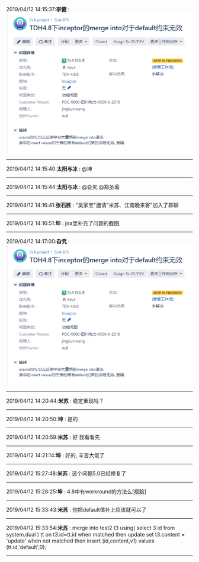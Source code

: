 2019/04/12 14:15:37:**李健** : ![图片如下](ATTACHMENT/1555049730.5487103.png)
*******************************************************************************
2019/04/12 14:15:40:**太阳与冰** : @坤 
*************************************************************************************
2019/04/12 14:15:44:**太阳与冰** : @旮旯 @郑圣瑜 
*************************************************************************************
2019/04/12 14:16:41:**张石胜** : "吴家宝"邀请"米苏、江南晚来客"加入了群聊
*************************************************************************************
2019/04/12 14:16:51:**坤** : jira里补充了问题的截图.
*************************************************************************************
2019/04/12 14:17:00:**旮旯** : ![图片如下](ATTACHMENT/1555049809.650673.png)
*******************************************************************************
2019/04/12 14:20:44:**米苏** : 稳定重现吗？

*************************************************************************************
2019/04/12 14:20:50:**坤** : 是的
*************************************************************************************
2019/04/12 14:20:59:**米苏** : 好 我看看先

*************************************************************************************
2019/04/12 14:21:14:**坤** : 好的, 辛苦大佬了
*************************************************************************************
2019/04/12 15:27:48:**米苏** : 这个问题5.0已经修复了

*************************************************************************************
2019/04/12 15:28:25:**坤** : 4.8中有workround的方法么[捂脸]
*************************************************************************************
2019/04/12 15:33:43:**米苏** : 你把default值补上应该就可以了

*************************************************************************************
2019/04/12 15:33:54:**米苏** : 
merge into test2 t3 using(
 select 3 id from system.dual
) tt
on t3.id=tt.id
when matched then update set t3.content = 'update'
when not matched then insert (id,content,v1) values (tt.id,'default',0);
*************************************************************************************
